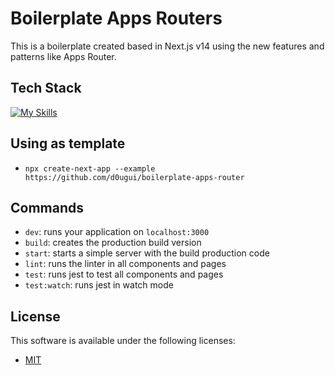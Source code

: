 # Boilerplate Apps Routers

This is a boilerplate created based in Next.js v14 using the new features and patterns like Apps Router.

## Tech Stack

[![My Skills](https://skillicons.dev/icons?i=ts,tailwind,react,nextjs,jest)](https://skillicons.dev)

## Using as template

- `npx create-next-app --example https://github.com/d0ugui/boilerplate-apps-router`

## Commands

- `dev`: runs your application on `localhost:3000`
- `build`: creates the production build version
- `start`: starts a simple server with the build production code
- `lint`: runs the linter in all components and pages
- `test`: runs jest to test all components and pages
- `test:watch`: runs jest in watch mode

## License

This software is available under the following licenses:

- [MIT](https://rem.mit-license.org)
